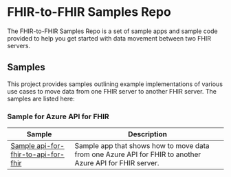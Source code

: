 # FHIR-to-FHIR Samples Repo
The FHIR-to-FHIR Samples Repo is a set of sample apps and sample code provided to help you get started with data movement between two FHIR servers. 

## Samples

This project provides samples outlining example implementations of various use cases to move data from one FHIR server to another FHIR server. The samples are listed here:

### Sample for Azure API for FHIR

|Sample|Description|
| --- | --- |
| [Sample api-for-fhir-to-api-for-fhir](https://github.com/Azure-Samples/azure-health-data-services-samples/tree/snarang/fhir2fhir/samples/fhir-to-fhir/api-for-fhir-to-api-for-fhir) | Sample app that shows how to move data from one Azure API for FHIR to another Azure API for FHIR server. |
